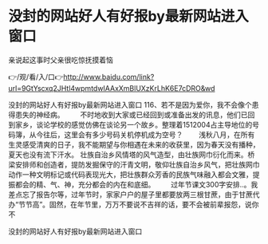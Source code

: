# 没封的网站好人有好报by最新网站进入窗口
亲说起这事时父亲很吃惊抚摸着恼

👉/观/看/入/口👉http://www.baidu.com/link?url=9GtYscxq2JHtl4wpmtdwIAAxXmBlUXzKrLhK6E7cDRO&wd

没封的网站好人有好报by最新网站进入窗口	116、若不是因为爱你，我不会像个患得患失的神经病。
	　　不时地收到大家或已经回到或准备出发的讯息，他们已回到家乡，谈论学校的感觉仿佛在谈论另一个故乡。整理着1512004占主导地位的号码簿，从今往后，这里会有多少号码关机停机成为空号？
　　浅秋八月，在所有生灵感受清爽的日子，我不能期望与你相遇在未来的收获里，因为春天没有播种，夏天也没有流下汗水。
壮族自治乡风情塔的风气造型，由壮族网巾衍化而来。桥梁安排师和创造者，提防发掘保守的汗青文明，敬仰壮族自治乡风气，把壮族网巾动作一种文明标记或代码表现光大，把壮族群众芳香的民族气味融入都会文雅，提振都会的精、气、神，充分都会的内在和底细。
　　过年节课文300字安排..。我差点忘了报告尔等，过年节时，家家户户的屋子里都要放两三根甘蔗，由于甘蔗代办“节节高”。固然，在年节里，万万不要说不吉祥的话，要不会被前辈报怨，说你不

没封的网站好人有好报by最新网站进入窗口
